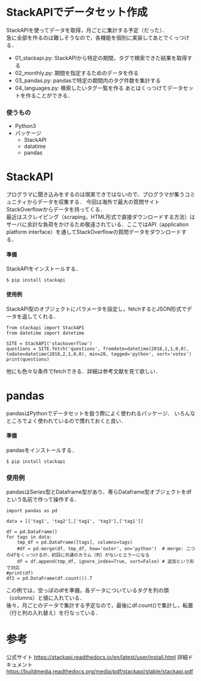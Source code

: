 # StackAPIでデータセット作成
StackAPIを使ってデータを取得，月ごとに集計する予定（だった）．  
急に全部を作るのは難しそうなので，各機能を個別に実装してあとでくっつける．  
* 01_stackapi.py: StackAPIから特定の期間，タグで検索できた結果を取得する
* 02_monthly.py: 期間を指定するためのデータを作る
* 03_pandas.py: pandasで特定の期間内のタグ件数を集計する
* 04_languages.py: 検索したいタグ一覧を作る
あとはくっつけてデータセットを作ることができる．

### 使うもの
* Python3
* パッケージ
    * StackAPI
    * datatime
    * pandas

# StackAPI
プログラマに聞き込みをするのは現実できではないので、プログラマが集うコミュニティからデータを収集する．
今回は海外で最大の質問サイトStackOverflowからデータを持ってくる．  
最近はスクレイピング（scraping，HTML形式で直接ダウンロードする方法）はサーバに余計な負荷をかけるため敬遠されている．ここではAPI（application platform interface）を通してStackOverflowの質問データをダウンロードする．

#### 準備
StackAPIをインストールする．
```bash:
$ pip install stackapi
```

#### 使用例
StackAPI型のオブジェクトにパラメータを設定し，fetchするとJSON形式でデータを返してくれる．
```python:
from stackapi import StackAPI
from datetime import datetime

SITE = StackAPI('stackoverflow')
questions = SITE.fetch('questions', fromdate=datetime(2018,1,1,0,0), todate=datetime(2018,2,1,0,0), min=20, tagged='python', sort='votes')
print(questions)
```
他にも色々な条件でfetchできる．詳細は参考文献を見て欲しい．


# pandas
pandasはPythonでデータセットを扱う際によく使われるパッケージ．
いろんなところでよく使われているので慣れておくと良い．

#### 準備
pandasをインストールする．
```bash:
$ pip install stackapi
```

### 使用例
pandasはSeries型とDataframe型があり、専らDataframe型オブジェクトをdfという名前で作って操作する．
```python:
import pandas as pd

data = [['tag1', 'tag2'],['tag1', 'tag3'],['tag1']]

df = pd.DataFrame()
for tags in data:
    tmp_df = pd.DataFrame([tags], columns=tags)
    #df = pd.merge(df, tmp_df, how='outer', on='python')  # merge: 二つのdfをくっつけるが，初回に共通のカラム（列）がないとエラーになる
    df = df.append(tmp_df, ignore_index=True, sort=False) # 追加という形で対応
#print(df)
df2 = pd.DataFrame(df.count()).T
```
この例では，空っぽのdfを準備，各データについているタグを列の頭（columns）と値に入れている．  
後々，月ごとのデータで集計する予定なので，最後にdf.count()で集計し，転置（行と列の入れ替え）を行なっている．  




# 参考
公式サイト
https://stackapi.readthedocs.io/en/latest/user/install.html
詳細ドキュメント
https://buildmedia.readthedocs.org/media/pdf/stackapi/stable/stackapi.pdf
